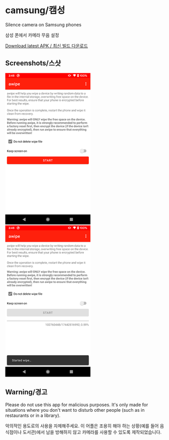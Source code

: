 # camsung/캠성

Silence camera on Samsung phones

삼성 폰에서 카메라 무음 설정

[Download latest APK / 최신 빌드 다운로드](https://github.com/ericswpark/camsung/releases/latest/download/app-release.apk)

## Screenshots/스샷

![main_window](img/main_window.png?raw=true) ![wipe_process](img/wipe_process.png?raw=true)

## Warning/경고

Please do not use this app for malicious purposes. It's only made for situations where you don't want to disturb
other people (such as in restaurants or in a library).

악의적인 용도로의 사용을 자제해주세요. 이 어플은 조용히 해야 하는 상황(예를 들어 음식점이나 도서관)에서
남을 방해하지 않고 카메라를 사용할 수 있도록 제작되었습니다.
